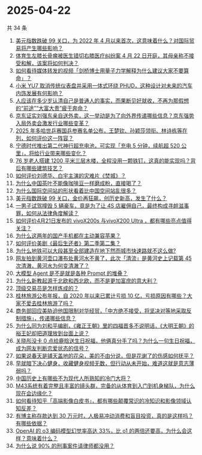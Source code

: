 # 2025-04-22

共 34 条

<!-- BEGIN -->
<!-- 最后更新时间 Tue Apr 22 2025 01:19:54 GMT+0800 (China Standard Time) -->

1. [美元指数跌破 99 关口，为 2022 年 4 月以来首次，这意味着什么？对国际贸易将产生哪些影响？](https://www.zhihu.com/question/1897605848336954400)
1. [体育生左膝长骨瘤被医生错切右膝医疗纠纷案 4 月 22 日开庭，其母亲称不接受和解，该案将如何判决？](https://www.zhihu.com/question/1897349214100480500)
1. [如何看待媒体转发的视频「剑桥博士用量子力学解释为什么建议大家不要算命」？](https://www.zhihu.com/question/1896659520786257000)
1. [小米 YU7 取消传统仪表盘并采用一体式环绕 PHUD，这种设计对未来的汽车内饰发展有何影响？](https://www.zhihu.com/question/1896500745999737900)
1. [人应该在多少岁认清自己是普通人的事实，而果断见好就收，不再为那假想的“前途”“大富大贵”疲于奔命？](https://www.zhihu.com/question/1896541632217719300)
1. [京东证实刘强东亲自送外卖，这一举动是为了向外界传递哪些信息？京东强势入局外卖会激发行业哪些变革？](https://www.zhihu.com/question/1897746808920307000)
1. [2025 年多哈世乒赛国乒参赛名单公布，王楚钦、孙颖莎领衔、林诗栋等在列，如何评价这一阵容？](https://www.zhihu.com/question/1897768585167856600)
1. [宁德时代推出第二代神行超充电池，可实现「充电 5 分钟，续航超 520 公里」，将给行业带来哪些变化？](https://www.zhihu.com/question/1897674344219529700)
1. [76 岁老人搭建 1200 平米三层木楼，全程没用一颗铁钉，这真的能实现吗？背后有哪些建筑技艺？](https://www.zhihu.com/question/1897347242664358700)
1. [如何评价刘德华、白宇主演的灾难片《焚城》？](https://www.zhihu.com/question/2373223688)
1. [为什么中国茶叶不能像咖啡豆一样磨成粉，直接喝了？](https://www.zhihu.com/question/1895171499788304400)
1. [为什么国际空间站的形状看着比中国空间站乱很多？](https://www.zhihu.com/question/1897004174085973200)
1. [美元指数跌破 99 关口，金价再狂飙，创历史新高，发生了什么？](https://www.zhihu.com/question/1897608826661872000)
1. [一男子试驾撞毁 5 辆豪车，竟是为了让 4S 店雇佣自己，最终构成寻衅滋事罪，如何从法律角度解读？](https://www.zhihu.com/question/1897353432836318000)
1. [如何评价4月21日发布的 vivoX200s 与vivoX200 Ultra ，都有哪些亮点值得关注？](https://www.zhihu.com/question/1897598422015533300)
1. [为什么这两年的国产手机都在主动兼容苹果？](https://www.zhihu.com/question/1897598598134355000)
1. [如何评价美剧《最后生还者》第二季第二集？](https://www.zhihu.com/question/1897638135854260700)
1. [为什么地铁可以大段甚至全部建造在地下然而城市快速路就不这么做?](https://www.zhihu.com/question/466038688)
1. [网友拍到黄河壶口瀑布处黄河水不黄了，此次「清流」是黄河史上记载第 45 次清澈，黄河水为何变清澈了？](https://www.zhihu.com/question/1896883591805367600)
1. [大模型 Agent 是不是就是各种 Prompt 的堆叠？](https://www.zhihu.com/question/1894891236617332000)
1. [为什么新教起源于北欧和西北欧，而不是更加富庶的意大利？](https://www.zhihu.com/question/621991284)
1. [顶级交易员是怎样炼成的？](https://www.zhihu.com/question/399717101)
1. [桂林旅游公布年报，自 2020 年以来已累计亏损 10 亿，亏损原因有哪些？大家不爱去桂林旅游了吗？](https://www.zhihu.com/question/1897359892001551000)
1. [商务部回应美胁迫他国限制对华经贸，「中方绝不接受，将坚决对等地采取反制措施」，传递哪些信息？](https://www.zhihu.com/question/1897575818252759300)
1. [为什么同为刘和平编剧，《雍正王朝》里的四福晋多不说明话，《大明王朝》的裕王妃却把道理放到台面上说？](https://www.zhihu.com/question/662129603)
1. [关晓彤没卡 0 点给鹿晗送生日祝福，他俩真分手了吗？为什么一句生日祝福，成为网友判断恋爱状态的信号？](https://www.zhihu.com/question/1897237552915773400)
1. [如果说春天是铺天盖地的花朵，美的不由分说，但是花谢了的伤感如何抚平？](https://www.zhihu.com/question/1895887157371049700)
1. [早就暗下决心健身，收藏健身视频无数，但行动从未开始，难道这就是意志薄弱吗？](https://www.zhihu.com/question/1895155658862593800)
1. [中国历史上有哪些不为现代人所熟知的冷门大将？](https://www.zhihu.com/question/27572823)
1. [M43系统有着完整且丰富的镜头群，完备的从体育到入门到机身梯队，为什么现在会边缘化？](https://www.zhihu.com/question/1895837233073848600)
1. [如何看待知乎「高端影像白皮书」，都有哪些颠覆常识的冷知识和影像领域认知反差？](https://www.zhihu.com/question/1897596243636621300)
1. [有博主称存款达到 30 万元时，人极易冲动消费和盲目投资，真的是这样吗？有哪些依据？](https://www.zhihu.com/question/1897028991606550800)
1. [OpenAI 的 o3 编码模型幻觉率高达 33%，比 o1 的两倍还要高，为什么会这样？意味着什么？](https://www.zhihu.com/question/1897297273907569200)
1. [为什么说 90% 的刑事案件请律师都没用？](https://www.zhihu.com/question/5532175929)

<!-- END -->
